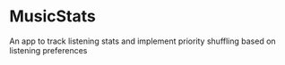 # MusicStats
An app to track listening stats and implement priority shuffling based on listening preferences
